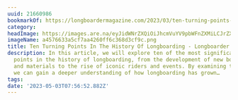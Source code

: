 ```yaml
---
uuid: 21660986
bookmarkOf: https://longboardermagazine.com/2023/03/ten-turning-points-in-the-history-of-longboarding/
category: 
headImage: https://images.are.na/eyJidWNrZXQiOiJhcmVuYV9pbWFnZXMiLCJrZXkiOiIyMTY2MDk4Ni9vcmlnaW5hbF9hNDU3NjYzM2E1Y2Y3YWE0MjYwZmY2YzM2OGQzY2Y5Yy5wbmciLCJlZGl0cyI6eyJyZXNpemUiOnsid2lkdGgiOjEyMDAsImhlaWdodCI6MTIwMCwiZml0IjoiaW5zaWRlIiwid2l0aG91dEVubGFyZ2VtZW50Ijp0cnVlfSwid2VicCI6eyJxdWFsaXR5Ijo5MH0sImpwZWciOnsicXVhbGl0eSI6OTB9LCJyb3RhdGUiOm51bGx9fQ==?bc=0
imageName: a4576633a5cf7aa4260ff6c368d3cf9c.png
title: Ten Turning Points In The History Of Longboarding - Longboarder Magazine
description: In this article, we will explore ten of the most significant turning
  points in the history of longboarding, from the development of new board shapes
  and materials to the rise of iconic riders and events. By examining these key moments,
  we can gain a deeper understanding of how longboarding has grown…
tags: 
date: '2023-05-03T07:56:52.882Z'
---
```


